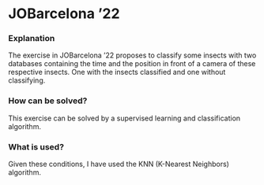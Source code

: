 
# JOBarcelona ’22

### Explanation

The exercise in JOBarcelona ’22 proposes to classify some insects with two databases containing the time and the position in front of a camera of these respective insects. One with the insects classified and one without classifying.

### How can be solved?

This exercise can be solved by a supervised learning and classification algorithm.

### What is used?

Given these conditions, I have used the KNN (K-Nearest Neighbors) algorithm.